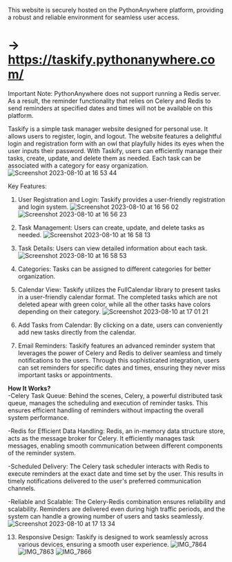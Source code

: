 This website is securely hosted on the PythonAnywhere platform, providing a robust and reliable environment for seamless user access.<br>
# -> https://taskify.pythonanywhere.com/
Important Note:
PythonAnywhere does not support running a Redis server. As a result, the reminder functionality that relies on Celery and Redis to send reminders at specified dates and times will not be available on this platform.

Taskify is a simple task manager website designed for personal use. It allows users to register, login, and logout. The website features a delightful login and registration form with an owl that playfully hides its eyes when the user inputs their password. With Taskify, users can efficiently manage their tasks, create, update, and delete them as needed. Each task can be associated with a category for easy organization.
![Screenshot 2023-08-10 at 16 53 44](https://github.com/ValerieIvanova/Taskify/assets/105737781/798b97fc-7c43-4059-ae50-2a68a80dba53)

Key Features:
1. User Registration and Login: Taskify provides a user-friendly registration and login system.
![Screenshot 2023-08-10 at 16 56 02](https://github.com/ValerieIvanova/Taskify/assets/105737781/20522175-432a-4b9d-8c27-8cc806455bab)
![Screenshot 2023-08-10 at 16 56 23](https://github.com/ValerieIvanova/Taskify/assets/105737781/40be3c6a-f2b3-473f-8f34-ffefa861ded3)

2. Task Management: Users can create, update, and delete tasks as needed.
![Screenshot 2023-08-10 at 16 58 13](https://github.com/ValerieIvanova/Taskify/assets/105737781/ccefca9b-a5a7-4319-8576-82556471c4b9)

3. Task Details: Users can view detailed information about each task.
![Screenshot 2023-08-10 at 16 58 53](https://github.com/ValerieIvanova/Taskify/assets/105737781/4b1158d1-3bce-4ada-a4c0-68b7aa30fd49)

4. Categories: Tasks can be assigned to different categories for better organization.
5. Calendar View: Taskify utilizes the FullCalendar library to present tasks in a user-friendly calendar format. The completed tasks which are not deleted apear with green color, while all the other tasks have colors depending on their category.
![Screenshot 2023-08-10 at 17 01 21](https://github.com/ValerieIvanova/Taskify/assets/105737781/18374380-9a89-49a7-99ac-6b13bd6334e4)

6. Add Tasks from Calendar: By clicking on a date, users can conveniently add new tasks directly from the calendar.
11. Email Reminders: Taskify features an advanced reminder system that leverages the power of Celery and Redis to deliver seamless and timely notifications to the users. Through this sophisticated integration, users can set reminders for specific dates and times, ensuring they never miss important tasks or appointments.<br>

<b>How It Works?</b><br>
-Celery Task Queue: Behind the scenes, Celery, a powerful distributed task queue, manages the scheduling and execution of reminder tasks. This ensures efficient handling of reminders without impacting the overall system performance.

-Redis for Efficient Data Handling: Redis, an in-memory data structure store, acts as the message broker for Celery. It efficiently manages task messages, enabling smooth communication between different components of the reminder system.

-Scheduled Delivery: The Celery task scheduler interacts with Redis to execute reminders at the exact date and time set by the user. This results in timely notifications delivered to the user's preferred communication channels.

-Reliable and Scalable: The Celery-Redis combination ensures reliability and scalability. Reminders are delivered even during high traffic periods, and the system can handle a growing number of users and tasks seamlessly.
![Screenshot 2023-08-10 at 17 13 34](https://github.com/ValerieIvanova/Taskify/assets/105737781/0d66817a-748f-4a48-bb27-2be824691108)

13. Responsive Design: Taskify is designed to work seamlessly across various devices, ensuring a smooth user experience.
![IMG_7864](https://github.com/ValerieIvanova/Taskify/assets/105737781/9801de7b-e0eb-4355-afa5-eb5226d4eb0a)
![IMG_7863](https://github.com/ValerieIvanova/Taskify/assets/105737781/ff2942ce-4475-4cac-9aa9-d167e705011c)
![IMG_7866](https://github.com/ValerieIvanova/Taskify/assets/105737781/01bd8ef7-0423-43a8-9f1c-456d981fb0b5)

